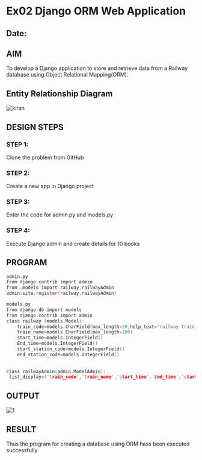 # Ex02 Django ORM Web Application
## Date: 
## AIM
To develop a Django application to store and retrieve data from a Railway database using Object Relational Mapping(ORM).

## Entity Relationship Diagram
![kiran](https://github.com/Rajkiran0604/ORM/assets/164345543/a0530e65-9216-4ace-84bf-47e078812b1d)

## DESIGN STEPS

### STEP 1:
Clone the problem from GitHub

### STEP 2:
Create a new app in Django project

### STEP 3:
Enter the code for admin.py and models.py

### STEP 4:
Execute Django admin and create details for 10 books

## PROGRAM
```C
admin.py
from django.contrib import admin
from .models import railway,railwayAdmin
admin.site.register(railway,railwayAdmin)

models.py
from django.db import models
from django.contrib import admin
class railway (models.Model):
    train_code=models.CharField(max_length=20,help_text="railway train_code")
    train_name=models.CharField(max_length=100)
    start_time=models.IntegerField()
    End_time=models.IntegerField()
    start_station_code=models.IntegerField()
    end_station_code=models.IntegerField()
    
 
class railwayAdmin(admin.ModelAdmin):
 list_display=('train_code','train_name','start_time','End_time','start_station_code','end_station_code',)
```

## OUTPUT
![1](https://github.com/Rajkiran0604/ORM/assets/164345543/d4abcbd5-9ffc-47dc-9956-d695f501c4ac)

## RESULT
Thus the program for creating a database using ORM hass been executed successfully
